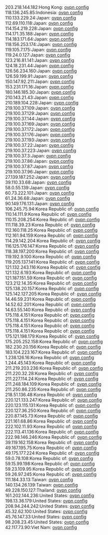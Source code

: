 203.218.144.182:Hong Kong: [ovpn config](vpn/203_218_144_182.ovpn)  
118.136.245.85:Indonesia: [ovpn config](vpn/118_136_245_85.ovpn)  
110.133.229.24:Japan: [ovpn config](vpn/110_133_229_24.ovpn)  
112.69.110.118:Japan: [ovpn config](vpn/112_69_110_118.ovpn)  
114.154.219.228:Japan: [ovpn config](vpn/114_154_219_228.ovpn)  
114.171.35.188:Japan: [ovpn config](vpn/114_171_35_188.ovpn)  
114.183.171.64:Japan: [ovpn config](vpn/114_183_171_64.ovpn)  
118.156.253.174:Japan: [ovpn config](vpn/118_156_253_174.ovpn)  
119.105.7.175:Japan: [ovpn config](vpn/119_105_7_175.ovpn)  
119.24.0.127:Japan: [ovpn config](vpn/119_24_0_127.ovpn)  
123.216.81.141:Japan: [ovpn config](vpn/123_216_81_141.ovpn)  
124.18.231.44:Japan: [ovpn config](vpn/124_18_231_44.ovpn)  
126.56.234.160:Japan: [ovpn config](vpn/126_56_234_160.ovpn)  
126.59.199.91:Japan: [ovpn config](vpn/126_59_199_91.ovpn)  
150.147.92.211:Japan: [ovpn config](vpn/150_147_92_211.ovpn)  
153.231.171.16:Japan: [ovpn config](vpn/153_231_171_16.ovpn)  
180.146.185.30:Japan: [ovpn config](vpn/180_146_185_30.ovpn)  
210.143.21.43:Japan: [ovpn config](vpn/210_143_21_43.ovpn)  
210.189.104.228:Japan: [ovpn config](vpn/210_189_104_228.ovpn)  
219.100.37.109:Japan: [ovpn config](vpn/219_100_37_109.ovpn)  
219.100.37.129:Japan: [ovpn config](vpn/219_100_37_129.ovpn)  
219.100.37.144:Japan: [ovpn config](vpn/219_100_37_144.ovpn)  
219.100.37.169:Japan: [ovpn config](vpn/219_100_37_169.ovpn)  
219.100.37.172:Japan: [ovpn config](vpn/219_100_37_172.ovpn)  
219.100.37.176:Japan: [ovpn config](vpn/219_100_37_176.ovpn)  
219.100.37.193:Japan: [ovpn config](vpn/219_100_37_193.ovpn)  
219.100.37.22:Japan: [ovpn config](vpn/219_100_37_22.ovpn)  
219.100.37.223:Japan: [ovpn config](vpn/219_100_37_223.ovpn)  
219.100.37.3:Japan: [ovpn config](vpn/219_100_37_3.ovpn)  
219.100.37.86:Japan: [ovpn config](vpn/219_100_37_86.ovpn)  
219.100.37.87:Japan: [ovpn config](vpn/219_100_37_87.ovpn)  
219.100.37.96:Japan: [ovpn config](vpn/219_100_37_96.ovpn)  
27.139.187.252:Japan: [ovpn config](vpn/27_139_187_252.ovpn)  
39.110.33.68:Japan: [ovpn config](vpn/39_110_33_68.ovpn)  
58.0.55.139:Japan: [ovpn config](vpn/58_0_55_139.ovpn)  
60.73.222.101:Japan: [ovpn config](vpn/60_73_222_101.ovpn)  
61.24.36.68:Japan: [ovpn config](vpn/61_24_36_68.ovpn)  
90.149.176.131:Japan: [ovpn config](vpn/90_149_176_131.ovpn)  
106.245.75.94:Korea Republic of: [ovpn config](vpn/106_245_75_94.ovpn)  
110.14.111.9:Korea Republic of: [ovpn config](vpn/110_14_111_9.ovpn)  
110.15.208.254:Korea Republic of: [ovpn config](vpn/110_15_208_254.ovpn)  
111.118.39.23:Korea Republic of: [ovpn config](vpn/111_118_39_23.ovpn)  
112.160.118.25:Korea Republic of: [ovpn config](vpn/112_160_118_25.ovpn)  
112.161.94.159:Korea Republic of: [ovpn config](vpn/112_161_94_159.ovpn)  
114.29.142.204:Korea Republic of: [ovpn config](vpn/114_29_142_204.ovpn)  
116.125.176.147:Korea Republic of: [ovpn config](vpn/116_125_176_147.ovpn)  
118.38.197.200:Korea Republic of: [ovpn config](vpn/118_38_197_200.ovpn)  
119.192.9.100:Korea Republic of: [ovpn config](vpn/119_192_9_100.ovpn)  
119.205.137.141:Korea Republic of: [ovpn config](vpn/119_205_137_141.ovpn)  
121.132.243.116:Korea Republic of: [ovpn config](vpn/121_132_243_116.ovpn)  
121.132.6.193:Korea Republic of: [ovpn config](vpn/121_132_6_193.ovpn)  
121.187.151.59:Korea Republic of: [ovpn config](vpn/121_187_151_59.ovpn)  
123.212.14.35:Korea Republic of: [ovpn config](vpn/123_212_14_35.ovpn)  
125.138.20.157:Korea Republic of: [ovpn config](vpn/125_138_20_157.ovpn)  
125.142.127.205:Korea Republic of: [ovpn config](vpn/125_142_127_205.ovpn)  
14.46.59.231:Korea Republic of: [ovpn config](vpn/14_46_59_231.ovpn)  
14.52.62.201:Korea Republic of: [ovpn config](vpn/14_52_62_201.ovpn)  
14.63.55.140:Korea Republic of: [ovpn config](vpn/14_63_55_140.ovpn)  
175.118.4.151:Korea Republic of: [ovpn config](vpn/175_118_4_151.ovpn)  
175.118.4.151:Korea Republic of: [ovpn config](vpn/175_118_4_151.ovpn)  
175.118.4.151:Korea Republic of: [ovpn config](vpn/175_118_4_151.ovpn)  
175.118.4.151:Korea Republic of: [ovpn config](vpn/175_118_4_151.ovpn)  
175.121.198.179:Korea Republic of: [ovpn config](vpn/175_121_198_179.ovpn)  
175.205.252.158:Korea Republic of: [ovpn config](vpn/175_205_252_158.ovpn)  
182.230.20.156:Korea Republic of: [ovpn config](vpn/182_230_20_156.ovpn)  
183.104.223.167:Korea Republic of: [ovpn config](vpn/183_104_223_167.ovpn)  
1.238.126.16:Korea Republic of: [ovpn config](vpn/1_238_126_16.ovpn)  
1.244.45.143:Korea Republic of: [ovpn config](vpn/1_244_45_143.ovpn)  
211.219.203.236:Korea Republic of: [ovpn config](vpn/211_219_203_236.ovpn)  
211.220.32.28:Korea Republic of: [ovpn config](vpn/211_220_32_28.ovpn)  
211.227.114.24:Korea Republic of: [ovpn config](vpn/211_227_114_24.ovpn)  
211.248.184.109:Korea Republic of: [ovpn config](vpn/211_248_184_109.ovpn)  
211.250.86.235:Korea Republic of: [ovpn config](vpn/211_250_86_235.ovpn)  
218.51.136.48:Korea Republic of: [ovpn config](vpn/218_51_136_48.ovpn)  
220.121.133.247:Korea Republic of: [ovpn config](vpn/220_121_133_247.ovpn)  
220.123.115.131:Korea Republic of: [ovpn config](vpn/220_123_115_131.ovpn)  
220.127.36.250:Korea Republic of: [ovpn config](vpn/220_127_36_250.ovpn)  
220.87.145.73:Korea Republic of: [ovpn config](vpn/220_87_145_73.ovpn)  
221.161.68.86:Korea Republic of: [ovpn config](vpn/221_161_68_86.ovpn)  
222.102.11.93:Korea Republic of: [ovpn config](vpn/222_102_11_93.ovpn)  
222.113.41.136:Korea Republic of: [ovpn config](vpn/222_113_41_136.ovpn)  
222.98.146.246:Korea Republic of: [ovpn config](vpn/222_98_146_246.ovpn)  
39.119.162.158:Korea Republic of: [ovpn config](vpn/39_119_162_158.ovpn)  
49.167.195.75:Korea Republic of: [ovpn config](vpn/49_167_195_75.ovpn)  
49.175.177.224:Korea Republic of: [ovpn config](vpn/49_175_177_224.ovpn)  
59.0.78.108:Korea Republic of: [ovpn config](vpn/59_0_78_108.ovpn)  
59.15.99.198:Korea Republic of: [ovpn config](vpn/59_15_99_198.ovpn)  
59.23.109.95:Korea Republic of: [ovpn config](vpn/59_23_109_95.ovpn)  
59.26.97.245:Korea Republic of: [ovpn config](vpn/59_26_97_245.ovpn)  
111.184.33.13:Taiwan: [ovpn config](vpn/111_184_33_13.ovpn)  
140.134.26.139:Taiwan: [ovpn config](vpn/140_134_26_139.ovpn)  
49.228.150.127:Thailand: [ovpn config](vpn/49_228_150_127.ovpn)  
161.202.144.236:United States: [ovpn config](vpn/161_202_144_236.ovpn)  
198.13.36.179:United States: [ovpn config](vpn/198_13_36_179.ovpn)  
208.94.244.242:United States: [ovpn config](vpn/208_94_244_242.ovpn)  
45.32.62.100:United States: [ovpn config](vpn/45_32_62_100.ovpn)  
45.76.147.33:United States: [ovpn config](vpn/45_76_147_33.ovpn)  
98.208.23.45:United States: [ovpn config](vpn/98_208_23_45.ovpn)  
42.117.73.90:Viet Nam: [ovpn config](vpn/42_117_73_90.ovpn)  
